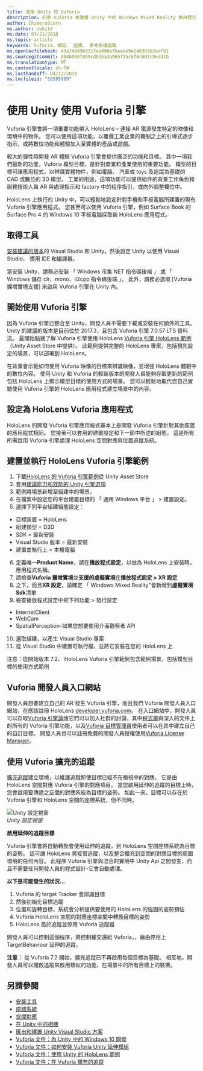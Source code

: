 ```yaml
---
title: 使用 Unity 的 Vuforia
description: 利用 Vuforia 來建置 Unity 中的 Windows Mixed Reality 應用程式。
author: ChimeraScorn
ms.author: cwhite
ms.date: 03/21/2018
ms.topic: article
keywords: Vuforia，標記、 座標、 參考架構追蹤
ms.openlocfilehash: 43a74989b931fee898af0aeae9e240303b2eef01
ms.sourcegitcommit: 384b0087899cd835a3a965f75c6f6c607c9edd1b
ms.translationtype: MT
ms.contentlocale: zh-TW
ms.lasthandoff: 04/12/2019
ms.locfileid: "59595989"
---
```

# <a name="using-vuforia-engine-with-unity"></a>使用 Unity 使用 Vuforia 引擎

Vuforia 引擎會將一項重要功能帶入 HoloLens – 連接 AR 電源發生特定的映像和環境中的物件。 您可以使用這項功能，以覆疊工業企業的機制之上的引導式逐步指示，或將數位功能和體驗加入至實體的產品或遊戲。 

較大的彈性時開發 AR 體驗 Vuforia 引擎會提供廣泛的功能和目標。 其中一項我們最新的功能，Vuforia 模型目標，是針對商業和產業使用的重要功能。 模型的目標可讓應用程式，以辨識實體物件，例如電腦、 汽車或 toys 及追蹤為基礎的 CAD 或數位的 3D 模型。 工業的用途，這項功能可以提供組件的背景工作角色和服務技術人員 AR 與處理指示和 factory 中的程序指引，或向外調整欄位中。 

HoloLens 上執行的 Unity 中，可以輕鬆地設定針對手機和平板電腦所建置的現有 Vuforia 引擎應用程式。 您甚至可以使用 Vuforia 引擎，例如 Surface Book 的 Surface Pro 4 的 Windows 10 平板電腦採取新 HoloLens 應用程式。

## <a name="get-the-tools"></a>取得工具

[安裝建議的版本](install-the-tools.md)的 Visual Studio 和 Unity，然後設定 Unity 以使用 Visual Studio、 慣用 IDE 和編譯器。 

當安裝 Unity，請務必安裝 「 Windows 市集.NET 指令碼後端 」 或 「 Windows 儲存 clr、mono、il2cpp 指令碼後端 」。 此外，請務必選取 [Vuforia 擴增實境支援] 來啟用 Vuforia 引擎在 Unity 內。


## <a name="getting-started-with-vuforia-engine"></a>開始使用 Vuforia 引擎

因為 Vuforia 引擎已整合至 Unity，開發人員不需要下載或安裝任何額外的工具。 Unity 的建議的版本是目前位於 2017.3，且包含 Vuforia 引擎 7.0.57 LTS 資料流。 最開始點就了解 Vuforia 引擎使用 HoloLens [Vuforia 引擎 HoloLens 範例](https://assetstore.unity.com/packages/templates/packs/vuforia-hololens-sample-101553)（Unity Asset Store 中提供）。 此範例提供完整的 HoloLens 專案，包括預先設定的場景，可以部署到 HoloLens。

在背景會示範如何使用 Vuforia 映像的目標來辨識映像，並增強 HoloLens 體驗中的數位內容。 使用 Unity 和 Vuforia 的較新版本的開發人員能夠存取更新的範例包括 HoloLens 上顯示模型目標的使用方式的場景。 您可以輕鬆地取代您自己實驗使用 Vuforia 引擎的 HoloLens 應用程式建立場景中的內容。


## <a name="configuring-a-vuforia-app-for-hololens"></a>設定為 HoloLens Vuforia 應用程式

HoloLens 的開發 Vuforia 引擎應用程式基本上是開發 Vuforia 引擎針對其他裝置的應用程式相同。 您接著可以套用的建置設定和下一節中所述的組態。 這是所有所需啟用 Vuforia 引擎處理 HoloLens 空間對應與位置追蹤系統。

## <a name="build-and-run-the-vuforia-engine-sample-for-hololens"></a>建置並執行 HoloLens Vuforia 引擎範例
1.  下載[HoloLens 的 Vuforia 引擎範例](https://assetstore.unity.com/packages/templates/packs/vuforia-hololens-sample-101553)從 Unity Asset Store
2.  套用[建議能力和效能的 Unity 引擎選項](performance-recommendations-for-unity.md)
3.  範例將場景新增至組建中的場景。
4.  在檔案中設定您的平台建置目標的 「 通用 Windows 平台 」 > 建置設定。
5.  選擇下列平台組建組態設定： 
   * 目標裝置 = HoloLens
   * 組建類型 = D3D
   * SDK = 最新安裝
   * Visual Studio 版本 = 最新安裝
   * 建置並執行上 = 本機電腦
6.  定義唯一**Product Name**，請在**播放程式設定**，以做為 HoloLens 上安裝時，應用程式名稱。
7.  請檢查**Vuforia 擴增實境**並**支援的虛擬實境**在**播放程式設定 > XR 設定**
8.  之下，而且**XR 設定**，請確定 「 Windows Mixed Reality"會新增到**虛擬實境 Sdk**清單
9.  檢查播放程式設定中的下列功能 > 發行設定 
   * InternetClient
   * WebCam
   * SpatialPerception-如果您想要使用介面觀察者 API
10. 選取組建，以產生 Visual Studio 專案
11. 從 Visual Studio 中建置可執行檔，並將它安裝在您的 HoloLens 上

注意：從開始版本 7.2、 HoloLens Vuforia 引擎範例包含範例場景，包括模型目標的使用方式範例

## <a name="the-vuforia-developer-portal"></a>Vuforia 開發人員入口網站

開發人員想要建立自己的 AR 發生 Vuforia 引擎，而且我們 Vuforia 開發人員入口網站，在應該註冊 HoloLens [developer.vuforia.com](https://developer.vuforia.com/)。 在入口網站中，開發人員可以存取[Vuforia 引擎論壇](https://developer.vuforia.com/forum)它們可以加入社群的討論，其中[程式庫](https://library.vuforia.com/)與深入的文件上的所有的 Vuforia 引擎功能，以及[Vuforia 目標管理員](https://developer.vuforia.com/target-manager)使用者可以在其中建立自己的自訂目標。 開發人員也可以註冊免費的開發人員授權使用[Vuforia License Manager](https://developer.vuforia.com/license-manager)。

## <a name="extended-tracking-with-vuforia"></a>使用 Vuforia 擴充的追蹤

[擴充追蹤](https://library.vuforia.com/articles/Training/Extended-Tracking)建立環境，以維護追蹤即使目標已經不在檢視中的對應。 它是由 HoloLens 空間對應 Vuforia 引擎的對應項目。 當您啟用延伸的追蹤的目標上時，您會啟用要傳遞之空間的對應系統為目標的姿勢。 如此一來，目標可以存在於 Vuforia 引擎和 HoloLens 空間的座標系統，但不同時。

![Unity 設定視窗](images/vuforia-extendedtracking.png)<br>
*Unity 設定視窗*

**啟用延伸的追蹤目標**

Vuforia 引擎會將自動轉換會使用延伸的追蹤，到 HoloLens 空間座標系統為目標的姿勢。 這可讓 HoloLens 將接管追蹤，以及整合擴充到空間的對應目標的周圍環境的任何內容。 此程序 Vuforia 引擎與混合的實境中 Unity Api 之間發生，而且不需要任何開發人員的程式設計-它會自動處理。

**以下是可能發生的狀況...**
1. Vuforia 的 target Tracker 會辨識目標
2. 然後初始化目標追蹤
3. 位置和旋轉目標，系統會分析提供要使用的 HoloLens 的強固的姿勢預估
4. Vuforia HoloLens 空間的對應座標空間中轉換目標的姿勢
5. HoloLens 高於追蹤並停用 Vuforia 追蹤器

開發人員可以控制這個程序，將控制權交還給 Vuforia，，藉由停用上 TargetBehaviour 延伸的追蹤。

**注意：** 從 Vuforia 7.2 開始，擴充追蹤已不再啟用每個目標為基礎。 相反地，開發人員可以開啟追蹤來啟用類似的功能，在場景中的所有目標上的裝置。


## <a name="see-also"></a>另請參閱
* [安裝工具](install-the-tools.md)
* [座標系統](coordinate-systems.md)
* [空間對應](spatial-mapping.md)
* [在 Unity 中的相機](camera-in-unity.md)
* [匯出和建置 Unity Visual Studio 方案](exporting-and-building-a-unity-visual-studio-solution.md)
* [Vuforia 文件：為 Unity 中的 Windows 10 開發](https://library.vuforia.com/articles/Solution/Developing-for-Windows-10-in-Unity)
* [Vuforia 文件：如何安裝 Vuforia Unity 延伸模組](https://library.vuforia.com/articles/Solution/Installing-the-Unity-Extension)
* [Vuforia 文件：使用 Unity 的 HoloLens 範例](https://library.vuforia.com/articles/Solution/Working-with-the-HoloLens-sample-in-Unity)
* [Vuforia 文件：在 Vuforia 擴充的追蹤](https://library.vuforia.com/articles/Training/Extended-Tracking)
